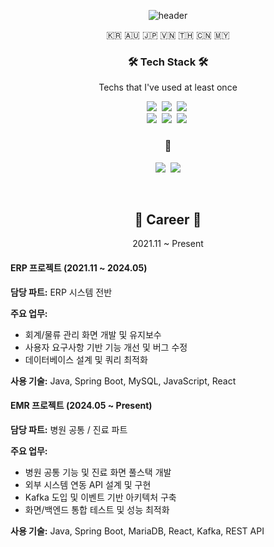 <!--
**dntjd7701/dntjd7701** is a ✨ _special_ ✨ repository because its `README.md` (this file) appears on your GitHub profile.

Here are some ideas to get you started:

- 🔭 I’m currently working on ...
- 🌱 I’m currently learning ...
- 👯 I’m looking to collaborate on ...
- 🤔 I’m looking for help with ...
- 💬 Ask me about ...
- 📫 How to reach me: ...
- 😄 Pronouns: ...
- ⚡ Fun fact: ...
-->
<div align="center">
  
![header](https://capsule-render.vercel.app/api?type=waving&color=auto&height=300&section=header&text=SSung's&fontSize=90)
  
 </div>


<p align="center">🇰🇷 🇦🇺 🇯🇵 🇻🇳 🇹🇭 🇨🇳 🇲🇾</p>

<h3 align="center">🛠 Tech Stack 🛠</h3>

<p align="center"> Techs that I've used at least once </p>

<p align="center">
  <img src="https://img.shields.io/badge/Java-007396?style=flat-square&logo=Java&logoColor=white"/></a>&nbsp 
  <img src="https://img.shields.io/badge/Javascript-ffb13b?style=flat-square&logo=javascript&logoColor=white"/></a>&nbsp 
<!--      <img src="https://img.shields.io/badge/C-A8B9CC?style=flat-square&logo=C&logoColor=white"/></a>&nbsp -->
 <img src="https://img.shields.io/badge/NodeJs-3766AB?style=flat-square&logo=nodeJS&logoColor=white"/></a>&nbsp
<!--    <img src="https://img.shields.io/badge/Django-092E20?style=flat-square&logo=Django&logoColor=white"/></a>&nbsp -->
 <!--   <img src="https://img.shields.io/badge/aws-333664?style=flat-square&logo=amazon-aws&logoColor=white"/></a>&nbsp  -->
<!--   <img src="https://img.shields.io/badge/HTML-1572B6?style=flat-square&logo=html&logoColor=white"/></a>&nbsp  -->
<!--   <img src="https://img.shields.io/badge/CSS-1572B6?style=flat-square&logo=css&logoColor=white"/></a>&nbsp  -->
  <br>
  <img src="https://img.shields.io/badge/SpringBoot-6DB33F?style=flat-square&logo=Spring&logoColor=white"/></a>&nbsp 
  <img src="https://img.shields.io/badge/Mysql-E6B91E?style=flat-square&logo=MySql&logoColor=white"/></a>&nbsp 
  <img src="https://img.shields.io/badge/React-3766AB?style=flat-square&logo=React&logoColor=white"/></a>&nbsp 
</p>



<h3 align="center"> 🤝 </h3>
<p align="center">
  <a href="https://www.instagram.com/rkddntjd_/"><img src="https://img.shields.io/badge/Instagram-black?style=flat-square&logo=Instagram&logoColor=red&link=https://www.instagram.com/rkddntjd_/"/></a>&nbsp
  <a href="mailto:dntjd7701@naver.com"><img src="https://img.shields.io/badge/Gmail-d14836?style=flat-square&logo=Gmail&logoColor=white&link=dntjd7701@naver.com"/></a>
</p>
<br>

<h2 align="center">💼 Career 💼</h3>

<div align="center">
  2021.11 ~ Present
</div>

<div align="left">
  <h4>ERP 프로젝트 (2021.11 ~ 2024.05)</h4>
  <p><b>담당 파트:</b> ERP 시스템 전반</p>
  <p><b>주요 업무:</b></p>
  <ul>
    <li>회계/물류 관리 화면 개발 및 유지보수</li>
    <li>사용자 요구사항 기반 기능 개선 및 버그 수정</li>
    <li>데이터베이스 설계 및 쿼리 최적화</li>
  </ul>
  <p><b>사용 기술:</b> Java, Spring Boot, MySQL, JavaScript, React</p>
</div>

<div>
  <h4>EMR 프로젝트 (2024.05 ~ Present)</h4>
  <p><b>담당 파트:</b> 병원 공통 / 진료 파트</p>
  <p><b>주요 업무:</b></p>
  <ul>
    <li>병원 공통 기능 및 진료 화면 풀스택 개발</li>
    <li>외부 시스템 연동 API 설계 및 구현</li>
    <li>Kafka 도입 및 이벤트 기반 아키텍처 구축</li>
    <li>화면/백엔드 통합 테스트 및 성능 최적화</li>
  </ul>
  <p><b>사용 기술:</b> Java, Spring Boot, MariaDB, React, Kafka, REST API</p>
</div>
